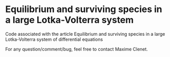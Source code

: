 # Equilibrium and surviving species in a large Lotka-Volterra system
 Code associated with the article Equilibrium and surviving species in a large Lotka-Volterra system of differential equations

 For any question/comment/bug, feel free to contact Maxime Clenet.
